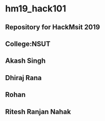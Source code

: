 # hm19_hack101
## Repository for HackMsit 2019
## College:NSUT
## Akash Singh
## Dhiraj Rana
## Rohan
## Ritesh Ranjan Nahak

